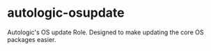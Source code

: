 # autologic-osupdate
Autologic's OS update Role. Designed to make updating the core OS packages easier.
